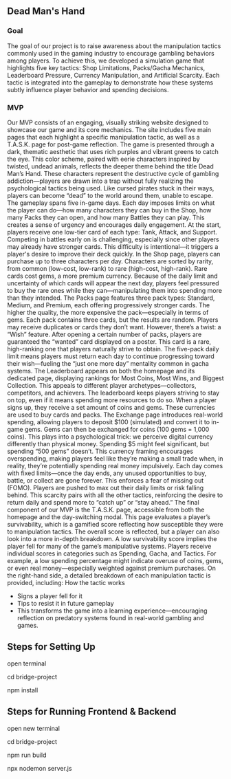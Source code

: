 ## Dead Man's Hand

### Goal
The goal of our project is to raise awareness about the manipulation tactics commonly used in the gaming industry to encourage gambling behaviors among players. 
To achieve this, we developed a simulation game that highlights five key tactics: Shop Limitations, Packs/Gacha Mechanics, Leaderboard Pressure, Currency Manipulation, and Artificial Scarcity. Each tactic is integrated into the gameplay to demonstrate how these systems subtly influence player behavior and spending decisions.

### MVP
Our MVP consists of an engaging, visually striking website designed to showcase our game and its core mechanics. The site includes five main pages that each highlight a specific manipulation tactic, as well as a T.A.S.K. page for post-game reflection.
The game is presented through a dark, thematic aesthetic that uses rich purples and vibrant greens to catch the eye. This color scheme, paired with eerie characters inspired by twisted, undead animals, reflects the deeper theme behind the title Dead Man’s Hand. These characters represent the destructive cycle of gambling addiction—players are drawn into a trap without fully realizing the psychological tactics being used. Like cursed pirates stuck in their ways, players can become “dead” to the world around them, unable to escape.
The gameplay spans five in-game days. Each day imposes limits on what the player can do—how many characters they can buy in the Shop, how many Packs they can open, and how many Battles they can play. This creates a sense of urgency and encourages daily engagement.
At the start, players receive one low-tier card of each type: Tank, Attack, and Support. Competing in battles early on is challenging, especially since other players may already have stronger cards. This difficulty is intentional—it triggers a player's desire to improve their deck quickly.
In the Shop page, players can purchase up to three characters per day. Characters are sorted by rarity, from common (low-cost, low-rank) to rare (high-cost, high-rank). Rare cards cost gems, a more premium currency. Because of the daily limit and uncertainty of which cards will appear the next day, players feel pressured to buy the rare ones while they can—manipulating them into spending more than they intended.
The Packs page features three pack types: Standard, Medium, and Premium, each offering progressively stronger cards. The higher the quality, the more expensive the pack—especially in terms of gems.
Each pack contains three cards, but the results are random. Players may receive duplicates or cards they don’t want. However, there’s a twist: a “Wish” feature. After opening a certain number of packs, players are guaranteed the “wanted” card displayed on a poster. This card is a rare, high-ranking one that players naturally strive to obtain. The five-pack daily limit means players must return each day to continue progressing toward their wish—fueling the “just one more day” mentality common in gacha systems.
The Leaderboard appears on both the homepage and its dedicated page, displaying rankings for Most Coins, Most Wins, and Biggest Collection. This appeals to different player archetypes—collectors, competitors, and achievers. The leaderboard keeps players striving to stay on top, even if it means spending more resources to do so.
When a player signs up, they receive a set amount of coins and gems. These currencies are used to buy cards and packs. The Exchange page introduces real-world spending, allowing players to deposit $100 (simulated) and convert it to in-game gems. Gems can then be exchanged for coins (100 gems = 1,000 coins).
This plays into a psychological trick: we perceive digital currency differently than physical money. Spending $5 might feel significant, but spending “500 gems” doesn’t. This currency framing encourages overspending, making players feel like they’re making a small trade when, in reality, they’re potentially spending real money impulsively.
Each day comes with fixed limits—once the day ends, any unused opportunities to buy, battle, or collect are gone forever. This enforces a fear of missing out (FOMO). Players are pushed to max out their daily limits or risk falling behind. This scarcity pairs with all the other tactics, reinforcing the desire to return daily and spend more to “catch up” or “stay ahead.”
The final component of our MVP is the T.A.S.K. page, accessible from both the homepage and the day-switching modal. This page evaluates a player’s survivability, which is a gamified score reflecting how susceptible they were to manipulation tactics. The overall score is reflected, but a player can also look into a more in-depth breakdown. A low survivability score implies the player fell for many of the game’s manipulative systems.
Players receive individual scores in categories such as Spending, Gacha, and Tactics. For example, a low spending percentage  might indicate overuse of coins, gems, or even real money—especially weighted against premium purchases. 
On the right-hand side, a detailed breakdown of each manipulation tactic is provided, including:
How the tactic works
- Signs a player fell for it
- Tips to resist it in future gameplay
- This transforms the game into a learning experience—encouraging reflection on predatory systems found in real-world gambling and games.


## Steps for Setting Up

open terminal 

cd bridge-project 

npm install

## Steps for Running Frontend & Backend

open new terminal

cd bridge-project

npm run build

npx nodemon server.js





